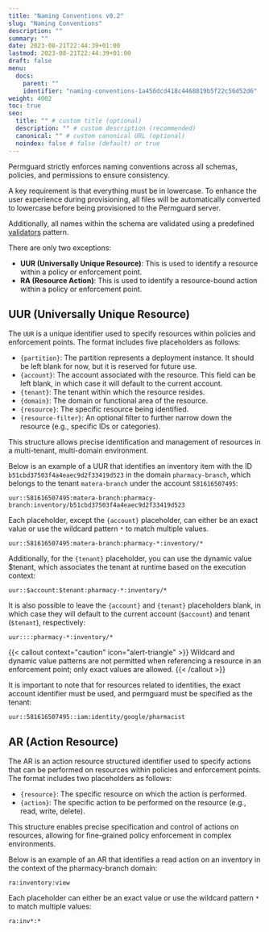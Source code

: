 ```yaml
---
title: "Naming Conventions v0.2"
slug: "Naming Conventions"
description: ""
summary: ""
date: 2023-08-21T22:44:39+01:00
lastmod: 2023-08-21T22:44:39+01:00
draft: false
menu:
  docs:
    parent: ""
    identifier: "naming-conventions-1a456dcd418c4468819b5f22c56d52d6"
weight: 4002
toc: true
seo:
  title: "" # custom title (optional)
  description: "" # custom description (recommended)
  canonical: "" # custom canonical URL (optional)
  noindex: false # false (default) or true
---
```


Permguard strictly enforces naming conventions across all schemas, policies, and permissions to ensure consistency.

A key requirement is that everything must be in lowercase. To enhance the user experience during provisioning, all files will be automatically converted to lowercase before being provisioned to the Permguard server.

Additionally, all names within the schema are validated using a predefined [validators](/docs/internals/validators/common-validators) pattern.

There are only two exceptions:

- **UUR (Universally Unique Resource)**: This is used to identify a resource within a policy or enforcement point.
- **RA (Resource Action)**: This is used to identify a resource-bound action within a policy or enforcement point.

## UUR (Universally Unique Resource)

The `UUR` is a unique identifier used to specify resources within policies and enforcement points. The format includes five placeholders as follows:

- `{partition}`: The partition represents a deployment instance. It should be left blank for now, but it is reserved for future use.
- `{account}`: The account associated with the resource. This field can be left blank, in which case it will default to the current account.
- `{tenant}`: The tenant within which the resource resides.
- `{domain}`: The domain or functional area of the resource.
- `{resource}`: The specific resource being identified.
- `{resource-filter}`: An optional filter to further narrow down the resource (e.g., specific IDs or categories).

This structure allows precise identification and management of resources in a multi-tenant, multi-domain environment.

Below is an example of a UUR that identifies an inventory item with the ID `b51cbd37503f4a4eaec9d2f33419d523` in the domain `pharmacy-branch`, which belongs to the tenant `matera-branch` under the account `581616507495`:

```plaintext
uur::581616507495:matera-branch:pharmacy-branch:inventory/b51cbd37503f4a4eaec9d2f33419d523
```

Each placeholder, except the `{account}` placeholder, can either be an exact value or use the wildcard pattern `*` to match multiple values.

```plaintext
uur::581616507495:matera-branch:pharmacy-*:inventory/*
```

Additionally, for the `{tenant}` placeholder, you can use the dynamic value $tenant, which associates the tenant at runtime based on the execution context:

```plaintext
uur::$account:$tenant:pharmacy-*:inventory/*
```

It is also possible to leave the `{account}` and `{tenant}` placeholders blank, in which case they will default to the current account (`$account`) and tenant (`$tenant`), respectively:

```plaintext
uur::::pharmacy-*:inventory/*
```

{{< callout context="caution" icon="alert-triangle" >}}
Wildcard and dynamic value patterns are not permitted when referencing a resource in an enforcement point; only exact values are allowed.
{{< /callout >}}

It is important to note that for resources related to identities, the exact account identifier must be used, and permguard must be specified as the tenant:

```plaintext
uur::581616507495::iam:identity/google/pharmacist
```

## AR (Action Resource)

The AR is an action resource structured identifier used to specify actions that can be performed on resources within policies and enforcement points. The format includes two placeholders as follows:

- `{resource}`: The specific resource on which the action is performed.
- `{action}`: The specific action to be performed on the resource (e.g., read, write, delete).

This structure enables precise specification and control of actions on resources, allowing for fine-grained policy enforcement in complex environments.

Below is an example of an AR that identifies a read action on an inventory in the context of the pharmacy-branch domain:

```plaintext
ra:inventory:view
```

Each placeholder can either be an exact value or use the wildcard pattern `*` to match multiple values:

```plaintext
ra:inv*:*
```
